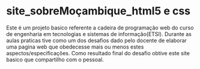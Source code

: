 # site_sobreMoçambique_html5 e css
Este é um projeto basico referente a cadeira de programação web do curso de engenharia em tecnologias e sistemas de informação(ETSI).
Durante as aulas praticas tive como um dos desafios dado pelo docente de elaborar uma pagina web que obedecesse mais ou menos estes aspectos/especificações. Como resultado final do desafio obtive este site basico que compartilho com o pessoal.
